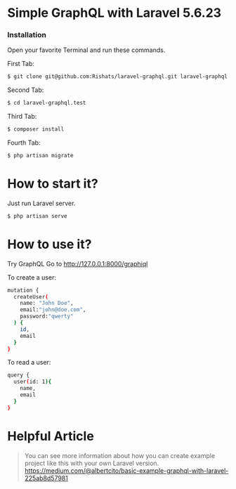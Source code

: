 # Simple GraphQL with Laravel 5.6.23
### Installation

Open your favorite Terminal and run these commands.

First Tab:
```sh
$ git clone git@github.com:Rishats/laravel-graphql.git laravel-graphql.test
```

Second Tab:
```sh
$ cd laravel-graphql.test
```

Third Tab:
```sh
$ composer install
```

Fourth Tab:
```sh
$ php artisan migrate
```

# How to start it?
Just run Laravel server.
```sh
$ php artisan serve
```
# How to use it?
Try GraphQL
Go to http://127.0.0.1:8000/graphiql

To create a user:
```sh
mutation {
  createUser(
    name: "John Doe",
    email:"john@doe.com",
    password:"qwerty"
  ) {
    id,
    email
  }
}

```

To read a user:
```sh
query {
  user(id: 1){
    name,
    email
  }
}
```


# Helpful Article
> You can see more information about how you can create example project like this with your own Laravel version.
> https://medium.com/@albertcito/basic-example-graphql-with-laravel-225ab8d57981
